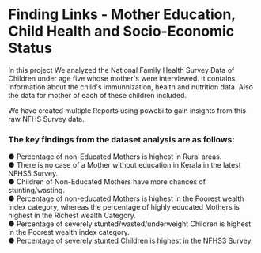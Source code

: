 # Finding Links - Mother Education, Child Health and Socio-Economic Status

In this project We analyzed the National Family Health Survey Data of Children under age five whose mother's were interviewed.
It contains information about the child's immunnization, health and nutrition data. Also the data for mother of each of these children included.

We have created multiple Reports using powebi to gain insights from this raw NFHS Survey data.
### The key findings from the dataset analysis are as follows:
● Percentage of non-Educated Mothers is highest in Rural areas.  
● There is no case of a Mother without education in Kerala in the latest NFHS5 Survey.  
● Children of Non-Educated Mothers have more chances of stunting/wasting.  
● Percentage of non-educated Mothers is highest in the Poorest wealth index category, whereas the percentage of highly educated Mothers is highest in the Richest wealth Category.  
● Percentage of severely stunted/wasted/underweight Children is highest in the Poorest wealth index category.  
● Percentage of severely stunted Children is highest in the NFHS3 Survey.  
